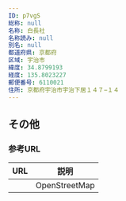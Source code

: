 ```yaml
---
ID: p7vgS
総称: null
名称: 白長社
名称読み: null
別名: null
都道府県: 京都府
区域: 宇治市
緯度: 34.8799193
経度: 135.8023227
郵便番号: 6110021
住所: 京都府宇治市宇治下居１４７−１４
---
```


## その他

### 参考URL

| URL | 説明          |
| --- | ------------- |
|     | OpenStreetMap |
